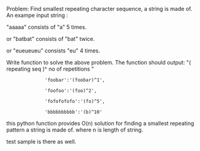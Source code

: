 Problem:  Find smallest repeating character sequence, a string is made of.
An exampe input string :

  "aaaaa" consists of "a" 5 times.
  
or "batbat" consists of "bat" twice.

or "eueueueu" consists "eu" 4 times.


Write function to solve the above problem. The function should output: "( repeating seq )^ no of repetitions "
  
                  'foobar':'(foobar)^1',
  
                  'foofoo':'(foo)^2',
                  
                  'fofofofofo':'(fo)^5',
                  
                  'bbbbbbbbbb':'(b)^10'


this python function provides O(n) solution for finding a smallest repeating pattern a string is made of.
where n is length of string.

test sample is there as well.

